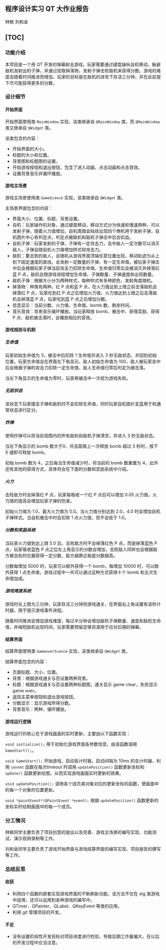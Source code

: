 ## 程序设计实习 QT 大作业报告

林枫 刘和金

[TOC]
---

### 功能介绍

本项目是一个用 QT 开发的弹幕射击游戏，玩家需要通过键盘操纵自机移动，躲避敌机发射出的子弹，并通过拾取掉落物，发射子弹击败敌机来获得分数。游戏的难度会随着时间推进而增加，玩家的目标是在敌机的进攻下存活三分钟，并在此前提下尽可能获得更多的分数。

### 设计细节

#### 开始界面

开始界面使用类 `MainWindow` 实现，该类继承自 `QMainWindow` 类，而 `QMainWindow` 类又继承自 `QWidget` 类。

该类包含的内容：

- 开始界面的大小。
- 标题的大小和位置。
- 背景图和标题图的设置。
- 开始游戏按钮和退出按钮，包含了进入动画、点击动画和点击音效。
- 设置背景音乐并循环播放。

#### 游戏主场景

游戏主场景使用类 `GameScence` 实现，该类继承自 `QWidget` 类。

主场景界面包含的内容：

- 界面大小、位置、标题、背景设置。
- 自机：玩家操作的对象，通过键盘移动，移动方式分为快速和慢速两种，可以发射子弹，随着火力值增加，自机周围会陆续出现四个僚机用于发射子弹，自机图片中心有判定点，判定点被敌机和敌机子弹击中后会扣血。
- 自机子弹：玩家发射的子弹，子弹有一定攻击力，击中敌人一定次数可以消灭敌人，子弹会随自机火力值增加样式和攻击力。
- 敌机：要击败的敌人，会随机从游戏界面顶端任意位置出现，移动轨迹为从上到下固定速度的直线，会发射一定数量的子弹，有一定生命值，被玩家子弹击中后会根据玩家子弹当前攻击力扣除生命值，生命值归零后会被消灭并掉落红蓝 P 点，敌机会随游戏进程增加生命值、子弹数量、子弹速度和出现数量。
- 敌机子弹：根据大小分为两种样式，每种样式有多种颜色，发射角度随机。
- 掉落物：种类有两种，红 P 点和蓝 P 点，在火力值达到上限之前击落敌机会掉落红 P 点，玩家吃到红 P 点之后增加火力值，火力值达到上限之后击落敌机会掉落蓝 P 点，玩家吃到蓝 P 点之后增加分数。
- 信息显示：当前分数、火力值、生命值、bomb 数、剩余时间。
- 音乐音效：背景音乐循环播放。当玩家释放 bomb、被击中、获得奖励、获得 P 点、敌机被击落时，会播放相应的音效。

#### 游戏规则与机制

##### 生命值

玩家初始生命值为 3，被击中后扣除 1 生命值并进入 3 秒无敌状态，并回到初始位置，玩家生命值会在界面左下角显示。敌人初始生命值为 100，敌人被玩家击中后会根据子弹的攻击力扣除一定生命值，敌人生命值归零后判定为被击落。

当左下角显示的生命值为零时，玩家再被击中一次视为游戏失败。

##### 无敌状态

该状态下玩家撞击子弹和敌机时不会扣除生命值，同时玩家自机图片变蓝用于和通常状态进行区分。

##### 炸弹

使用炸弹可以将当前视图内的所有敌机和敌机子弹清空，并进入 3 秒无敌状态。

当左下角显示的 bomb 数大于0、并且距离上一次释放 bomb 超过 3 秒时，按下 X 键即可释放 bomb。

初始 bomb 数为 4，之后每当生命值减少时，将当前的 bomb 数重置为 4，此外还有其他的获得方式，具体将会在下面的分数和奖励系统中介绍。

##### 火力

击败敌方时会掉落红 P 点，玩家每吸收一个红 P 点后可以增加 0.05 火力值，火力值的提高会增加玩家子弹的伤害。

初始火力值为 1.0，最大火力值为 5.0。当火力值分别达到 2.0，4.0 时会增加自机子弹样式。当自机被击中时会扣除 1 点火力值，但不会低于 1.0。

##### 分数和奖励系统

当玩家火力值到达上限 5.0 后，击败敌方时不会掉落红色 P 点，而是掉落蓝色 P 点，玩家吸收蓝色 P 点之后左上角显示的分数会增加，击败敌人同样也会根据敌方被击败的位置获得一定分数，敌方越靠近板底分数越高。

分数每增加 5000 时，玩家可以额外获得一个 bomb，每增加 10000 时，可以额外获得 1 点生命值，游戏过程中一共可以通过这种方式获得十个 bomb 和五次生命值加成。

##### 游戏难度系统

游戏时长上限为三分钟，玩家存活三分钟则游戏通关，在界面右上角设置有读秒计时器，用于提示游戏事件进程。

随着时间推进会增加游戏难度，每过半分钟会增加敌机子弹数量、速度和敌机生命值，并缩短敌机出现时间，玩家需要预留足够资源用于应对后期的弹幕。

#### 结算界面

结算界面使用类 `GameoverScence` 实现，该类继承自 `QWidget` 类。

结算界面包含的内容：

- 页面标题、大小、位置。
- 背景：根据游戏通关与否设置两种背景。
- 标题：根据游戏通关与否设置两种标题图，通关显示 game clear，失败显示 game over。
- 返回主菜单按钮和退出游戏按钮。
- 分数显示：显示游戏所得分数。
- 背景音乐：两种，循环播放。

#### 游戏运行逻辑

游戏运行的核心在于游戏画面的实时更新，主要由以下函数实现：

`void initialize();` 用于初始化游戏界面各参数信息，由该函数调用 `GameStart();`。

`void GameStart();` 开始游戏，启动各计时器，启动间隔为 10ms 的总计时器，利用 `connet` 函数在每次timeout 时调用 `updatePosition()` 函数更新坐标和 `update()` 函数更新绘图，从而实现游戏画面实时更新的效果。

`void updatePosition();` 调用各个成员类对象对应的更新坐标的函数，使画面中的每一个对象的位置更新。

`void *paintEvent*(QPaintEvent *event);` 根据 `updatePosition()` 函数更新的坐标实时绘制画面中的每一个成员。

### 分工情况

林枫同学主要负责了项目创意的提出以及完善、游戏主场景的编写实现、功能测试、演示视频录制等工作。

刘和金同学主要负责了游戏开始界面与游戏结算界面的编写实现、项目报告的撰写等工作。

### 总结反思

#### 收获

- 利用四个函数的嵌套实现游戏界面的不断刷新功能，该方法不仅在 stg 类游戏中适用，还可以运用到各种游戏的编写中。
- QTimer、QPainter、QLabel、QKeyEvent 等类的应用。
- 利用 git 管理项目的开发。

#### 不足

- 没有设置阶段性开发目标对项目进度进行检验，导致后期工作量偏大，在以后的开发过程中应当注意。

